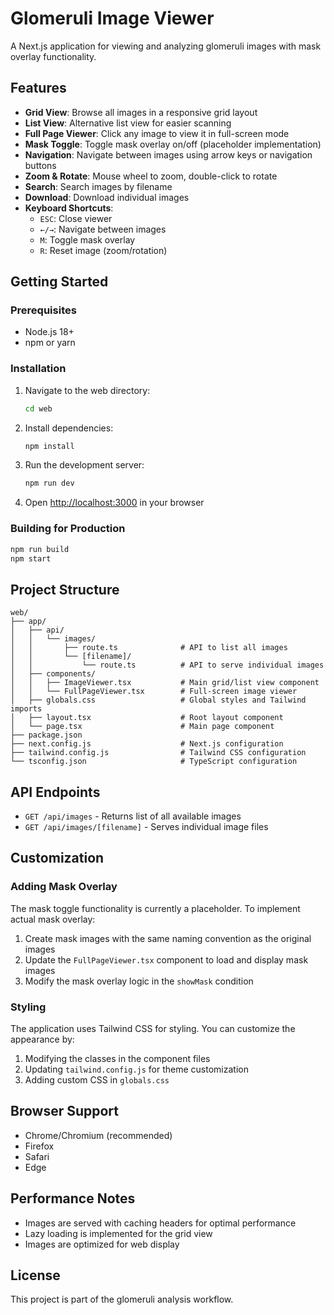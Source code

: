 # Glomeruli Image Viewer

A Next.js application for viewing and analyzing glomeruli images with mask overlay functionality.

## Features

- **Grid View**: Browse all images in a responsive grid layout
- **List View**: Alternative list view for easier scanning
- **Full Page Viewer**: Click any image to view it in full-screen mode
- **Mask Toggle**: Toggle mask overlay on/off (placeholder implementation)
- **Navigation**: Navigate between images using arrow keys or navigation buttons
- **Zoom & Rotate**: Mouse wheel to zoom, double-click to rotate
- **Search**: Search images by filename
- **Download**: Download individual images
- **Keyboard Shortcuts**: 
  - `ESC`: Close viewer
  - `←/→`: Navigate between images
  - `M`: Toggle mask overlay
  - `R`: Reset image (zoom/rotation)

## Getting Started

### Prerequisites

- Node.js 18+ 
- npm or yarn

### Installation

1. Navigate to the web directory:
   ```bash
   cd web
   ```

2. Install dependencies:
   ```bash
   npm install
   ```

3. Run the development server:
   ```bash
   npm run dev
   ```

4. Open [http://localhost:3000](http://localhost:3000) in your browser

### Building for Production

```bash
npm run build
npm start
```

## Project Structure

```
web/
├── app/
│   ├── api/
│   │   └── images/
│   │       ├── route.ts              # API to list all images
│   │       └── [filename]/
│   │           └── route.ts          # API to serve individual images
│   ├── components/
│   │   ├── ImageViewer.tsx           # Main grid/list view component
│   │   └── FullPageViewer.tsx        # Full-screen image viewer
│   ├── globals.css                   # Global styles and Tailwind imports
│   ├── layout.tsx                    # Root layout component
│   └── page.tsx                      # Main page component
├── package.json
├── next.config.js                    # Next.js configuration
├── tailwind.config.js                # Tailwind CSS configuration
└── tsconfig.json                     # TypeScript configuration
```

## API Endpoints

- `GET /api/images` - Returns list of all available images
- `GET /api/images/[filename]` - Serves individual image files

## Customization

### Adding Mask Overlay

The mask toggle functionality is currently a placeholder. To implement actual mask overlay:

1. Create mask images with the same naming convention as the original images
2. Update the `FullPageViewer.tsx` component to load and display mask images
3. Modify the mask overlay logic in the `showMask` condition

### Styling

The application uses Tailwind CSS for styling. You can customize the appearance by:

1. Modifying the classes in the component files
2. Updating `tailwind.config.js` for theme customization
3. Adding custom CSS in `globals.css`

## Browser Support

- Chrome/Chromium (recommended)
- Firefox
- Safari
- Edge

## Performance Notes

- Images are served with caching headers for optimal performance
- Lazy loading is implemented for the grid view
- Images are optimized for web display

## License

This project is part of the glomeruli analysis workflow.

